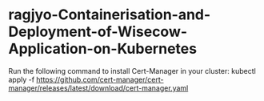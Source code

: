 # ragjyo-Containerisation-and-Deployment-of-Wisecow-Application-on-Kubernetes

Run the following command to install Cert-Manager in your cluster:
kubectl apply -f https://github.com/cert-manager/cert-manager/releases/latest/download/cert-manager.yaml
